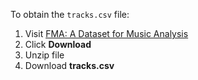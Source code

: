 To obtain the `tracks.csv` file: 

1. Visit [FMA: A Dataset for Music Analysis](https://archive.ics.uci.edu/dataset/386/fma+a+dataset+for+music+analysis)
2. Click **Download**
3. Unzip file
4. Download **tracks.csv**
